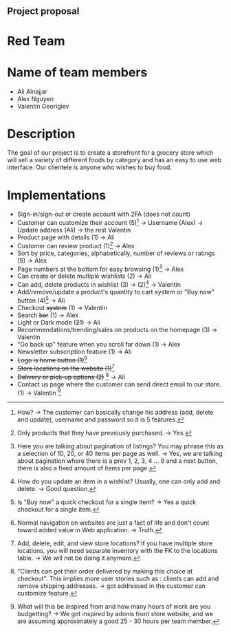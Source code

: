 ## Project proposal

# Red Team

# Name of team members

- Ali Alnajjar
- Alex Nguyen
- Valentin Georigiev

# Description

The goal of our project is to create a storefront for a grocery store which will sell a variety of different foods
by category and has an easy to use web interface. Our clientele is anyone who wishes to buy food.

# Implementations

- Sign-in/sign-out or create account with 2FA (does not count)
- Customer can customize their account (5)[^1] -> Username (Alex) -> Update address (Ali) -> the rest Valentin
- Product page with details (1) -> Ali
- Customer can review product (1)[^2] -> Alex
- Sort by price, categories, alphabetically, number of reviews or ratings (5) -> Alex
- Page numbers at the bottom for easy browsing (1)[^3] -> Alex
- Can create or delete multiple wishlists (2) -> Ali
- Can add, delete products in wishlist (3) -> (2)[^4] -> Valentin
- Add/remove/update a product's quantity to cart system or "Buy now" button (4)[^5] -> Ali
- Checkout ~~system~~ (1) -> Valentin
- Search ~~bar~~ (1) -> Alex
- Light or Dark mode (~~2~~1) -> Ali
- Recommendations/trending/sales on products on the homepage (3) -> Valentin
- "Go back up" feature when you scroll far down (1) -> Alex
- Newsletter subscription feature (1) -> Ali
- ~~Logo is home button (1)~~[^6]
- ~~Store locations on the website (1)~~[^7]
- ~~Delivery or pick-up options (2)~~ [^8] -> Ali
- Contact us page where the customer can send direct email to our store. (1) -> Valentin
  [^9]

[^1]: How? -> The customer can basically change his address (add, delete and update), username and password so it is 5 features.
[^2]: Only products that they have previously purchased. -> Yes.
[^3]: Here you are talking about pagination of listings? You may phrase this as a selection of 10, 20, or 40 items per page as well. -> Yes, we are talking about pagination where there is a prev 1, 2, 3, 4 ... 9 and a next button, there is also a fixed amount of items per page.
[^4]: How do you update an item in a wishlist? Usually, one can only add and delete. -> Good question.
[^5]: Is "Buy now" a quick checkout for a single item? -> Yes a quick checkout for a single item.
[^6]: Normal navigation on websites are just a fact of life and don't count toward added value in Web application. -> Truth.
[^7]: Add, delete, edit, and view store locations? If you have multiple store locations, you will need separate inventory with the FK to the locations table. -> We will not be doing it anymore.
[^8]: "Clients can get their order delivered by making this choice at checkout". This implies more user stories such as : clients can add and remove shipping addresses. -> got addressed in the customer can customize feature.
[^9]: What will this be inspired from and how many hours of work are you budgetting? -> We got inspired by adonis front store website, and we are assuming approximately a good 25 - 30 hours per team member.
